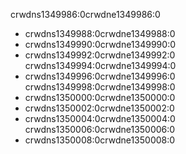 crwdns1349986:0crwdne1349986:0

* crwdns1349988:0crwdne1349988:0
* crwdns1349990:0crwdne1349990:0
* crwdns1349992:0crwdne1349992:0 crwdns1349994:0crwdne1349994:0
* crwdns1349996:0crwdne1349996:0 crwdns1349998:0crwdne1349998:0
* crwdns1350000:0crwdne1350000:0
* crwdns1350002:0crwdne1350002:0
* crwdns1350004:0crwdne1350004:0 crwdns1350006:0crwdne1350006:0
* crwdns1350008:0crwdne1350008:0
